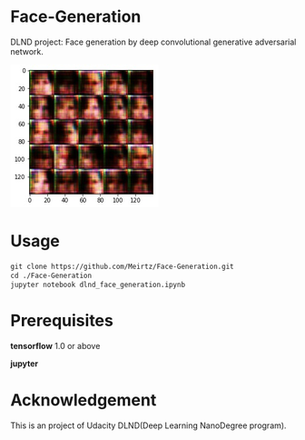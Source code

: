 # Face-Generation
DLND project: Face generation by deep convolutional generative adversarial network.

<img src="assets/g_faces.jpg">

# Usage
```
git clone https://github.com/Meirtz/Face-Generation.git
cd ./Face-Generation
jupyter notebook dlnd_face_generation.ipynb
```

# Prerequisites
**tensorflow** 1.0 or above

**jupyter**

# Acknowledgement
This is an project of Udacity DLND(Deep Learning NanoDegree program).

